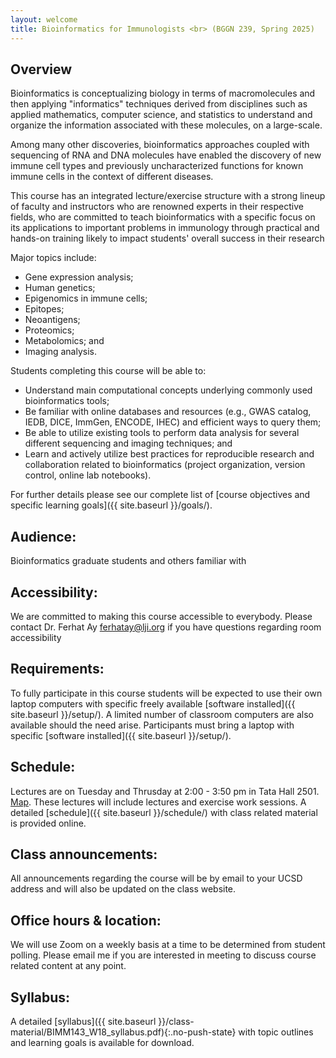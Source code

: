 ```yaml
---
layout: welcome
title: Bioinformatics for Immunologists <br> (BGGN 239, Spring 2025)
---
```


## Overview
Bioinformatics is conceptualizing biology in terms of macromolecules and then applying "informatics" techniques derived from disciplines such as applied mathematics, computer science, and statistics to understand and organize the information associated with these molecules, on a large-scale.

Among many other discoveries, bioinformatics approaches coupled with sequencing of RNA and DNA molecules have enabled the discovery of new immune cell types and previously uncharacterized functions for known immune cells in the context of different diseases.

This course has an integrated lecture/exercise structure with a strong lineup of faculty and instructors who are renowned experts in their respective fields, who are committed to teach bioinformatics with a specific focus on its applications to important problems in immunology through practical and hands-on training likely to impact students' overall success in their research

Major topics include:

- Gene expression analysis; 
- Human genetics; 
- Epigenomics in immune cells; 
- Epitopes; 
- Neoantigens; 
- Proteomics; 
- Metabolomics; and 
- Imaging analysis.  

 Students completing this course will be able to:

- Understand main computational concepts underlying commonly used bioinformatics tools; 
- Be familiar with online databases and resources (e.g., GWAS catalog, IEDB, DICE, ImmGen, ENCODE, IHEC) and efficient ways to query them; 
- Be able to utilize existing tools to perform data analysis for several different sequencing and imaging techniques; and
- Learn and actively utilize best practices for reproducible research and collaboration related to bioinformatics (project organization, version control, online lab notebooks).

For further details please see our complete list of [course objectives and specific learning goals]({{ site.baseurl }}/goals/).

## Audience: 
Bioinformatics graduate students and others familiar with   

## Accessibility:  
We are committed to making this course accessible to everybody. Please contact Dr. Ferhat Ay <ferhatay@lji.org> if you have questions regarding room accessibility


## Requirements: 
To fully participate in this course students will be expected to use their own laptop computers with specific freely available [software installed]({{ site.baseurl }}/setup/). A limited number of classroom computers are also available should the need arise. Participants must bring a laptop with specific [software installed]({{ site.baseurl }}/setup/).  

## Schedule:  
Lectures are on Tuesday and Thrusday at 2:00 - 3:50 pm in Tata Hall 2501. [Map](https://map.concept3d.com/?id=1005#!ct/18312?m/359878?s/TATA_Main).  These lectures will include lectures and exercise work sessions. A detailed [schedule]({{ site.baseurl }}/schedule/) with class related material is provided online.  

## Class announcements:  
All announcements regarding the course will be by email to your UCSD address and will also be updated on the class website.

## Office hours & location:  
We will use Zoom on a weekly basis at a time to be determined from student polling. Please email me if you are interested in meeting to discuss course related content at any point.

## Syllabus:  
A detailed [syllabus]({{ site.baseurl }}/class-material/BIMM143_W18_syllabus.pdf){:.no-push-state} with topic outlines and learning goals is available for download.

